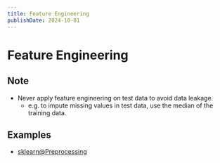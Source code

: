 ```yaml
---
title: Feature Engineering
publishDate: 2024-10-01
---
```


# Feature Engineering

## Note

- Never apply feature engineering on test data to avoid data leakage.
  - e.g. to impute missing values in test data, use the median of the training data.

## Examples

- [sklearn@Preprocessing](https://scikit-learn.org/stable/auto_examples/preprocessing/index.html)
